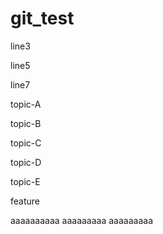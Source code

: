 # git_test

line3

line5

line7

topic-A

topic-B

topic-C

topic-D

topic-E

feature

aaaaaaaaaa
aaaaaaaaa
aaaaaaaaa
